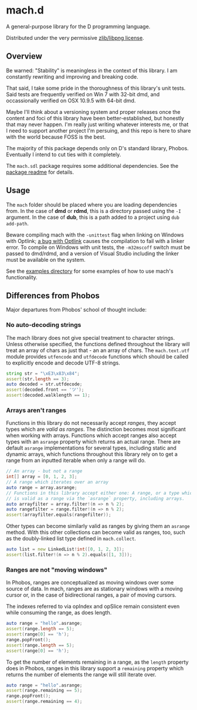 # mach.d

A general-purpose library for the D programming language.

Distributed under the very permissive [zlib/libpng license](https://github.com/pineapplemachine/mach.d/blob/master/license).

## Overview

Be warned: "Stability" is meaningless in the context of this library. I am constantly rewriting and improving and breaking code.

That said, I take some pride in the thoroughness of this library's unit tests. Said tests are frequently verified on Win 7 with 32-bit dmd, and occassionally verified on OSX 10.9.5 with 64-bit dmd.

Maybe I'll think about a versioning system and proper releases once the content and foci of this library have been better-established, but honestly that may never happen. I'm really just writing whatever interests me, or that I need to support another project I'm persuing, and this repo is here to share with the world because FOSS is the best.

The majority of this package depends only on D's standard library, Phobos. Eventually I intend to cut ties with it completely.

The `mach.sdl` package requires some additional dependencies. See the [package readme](https://github.com/pineapplemachine/mach.d/blob/master/mach/sdl/readme.md) for details.

## Usage

The `mach` folder should be placed where you are loading dependencies from. In the case of **dmd** or **rdmd**, this is a directory passed using the `-I` argument. In the case of **dub**, this is a path added to a project using `dub add-path`.

Beware compiling mach with the `-unittest` flag when linking on Windows with Optlink; [a bug with Optlink](https://issues.dlang.org/show_bug.cgi?id=17077) causes the compilation to fail with a linker error. To compile on Windows with unit tests, the `-m32mscoff` switch must be passed to dmd/rdmd, and a version of Visual Studio including the linker must be available on the system.

See the [examples directory](https://github.com/pineapplemachine/mach.d/tree/master/examples) for some examples of how to use mach's functionality.

## Differences from Phobos

Major departures from Phobos' school of thought include:

### No auto-decoding strings

The mach library does not give special treatment to character strings. Unless otherwise specified, the functions defined throughout the library will treat an array of chars as just that - an an array of chars. The `mach.text.utf` module provides `utfencode` and `utfdecode` functions which should be called to explicitly encode and decode UTF-8 strings.

``` D
string str = "\xE3\x83\x84";
assert(str.length == 3);
auto decoded = str.utfdecode;
assert(decoded.front == 'ツ');
assert(decoded.walklength == 1);
```

### Arrays aren't ranges

Functions in this library do not necessarily accept _ranges_, they accept types which are _valid as ranges_. The distinction becomes most significant when working with arrays. Functions which accept ranges also accept types with an `asrange` property which returns an actual range. There are default `asrange` implementations for several types, including static and dynamic arrays, which functions throughout this library rely on to get a range from an inputted iterable when only a range will do.

``` D
// An array - but not a range
int[] array = [0, 1, 2, 3];
// A range which iterates over an array
auto range = array.asrange;
// Functions in this library accept either one: A range, or a type which
// is valid as a range via the `asrange` property, including arrays.
auto arrayfilter = array.filter!(n => n % 2);
auto rangefilter = range.filter!(n => n % 2);
assert(arrayfilter.equals(rangefilter));
```

Other types can become similarly valid as ranges by giving them an `asrange` method. With this other collections can become valid as ranges, too, such as the doubly-linked list type defined in `mach.collect`.

``` D
auto list = new LinkedList!int([0, 1, 2, 3]);
assert(list.filter!(n => n % 2).equals([1, 3]));
```

### Ranges are not "moving windows"

In Phobos, ranges are conceptualized as moving windows over some source of data. In mach, ranges are as stationary windows with a moving cursor or, in the case of bidirectional ranges, a pair of moving cursors.

The indexes referred to via opIndex and opSlice remain consistent even while consuming the range, as does length.

``` D
auto range = "hello".asrange;
assert(range.length == 5);
assert(range[0] == 'h');
range.popFront();
assert(range.length == 5);
assert(range[0] == 'h');
```

To get the number of elements remaining in a range, as the `length` property does in Phobos, ranges in this library support a `remaining` property which returns the number of elements the range will still iterate over.

``` D
auto range = "hello".asrange;
assert(range.remaining == 5);
range.popFront();
assert(range.remaining == 4);
```
